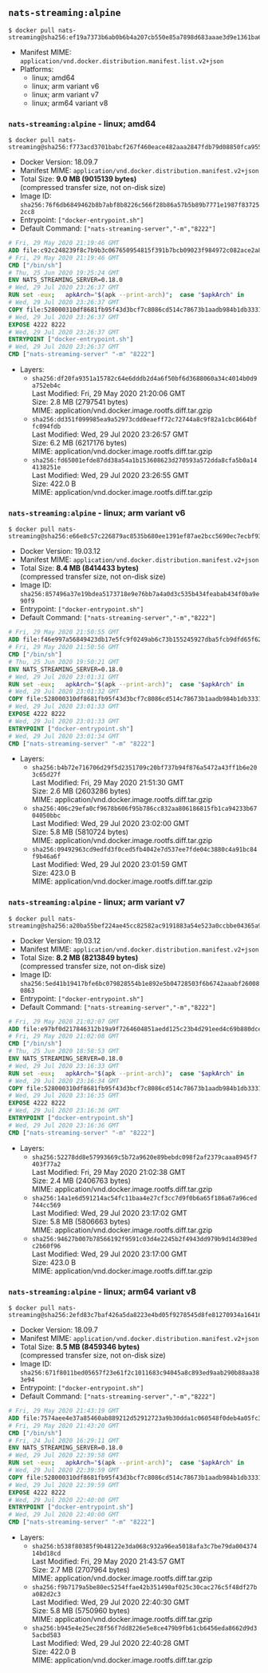 ## `nats-streaming:alpine`

```console
$ docker pull nats-streaming@sha256:ef19a7373b6ab0b6b4a207cb550e85a7898d683aaae3d9e1361ba69d7d987541
```

-	Manifest MIME: `application/vnd.docker.distribution.manifest.list.v2+json`
-	Platforms:
	-	linux; amd64
	-	linux; arm variant v6
	-	linux; arm variant v7
	-	linux; arm64 variant v8

### `nats-streaming:alpine` - linux; amd64

```console
$ docker pull nats-streaming@sha256:f773acd3701babcf267f460eace482aaa2847fdb79d08850fca955fe69c12e8f
```

-	Docker Version: 18.09.7
-	Manifest MIME: `application/vnd.docker.distribution.manifest.v2+json`
-	Total Size: **9.0 MB (9015139 bytes)**  
	(compressed transfer size, not on-disk size)
-	Image ID: `sha256:76f6db6849462b8b7abf8b8226c566f28b86a57b5b89b7771e1987f837252cc8`
-	Entrypoint: `["docker-entrypoint.sh"]`
-	Default Command: `["nats-streaming-server","-m","8222"]`

```dockerfile
# Fri, 29 May 2020 21:19:46 GMT
ADD file:c92c248239f8c7b9b3c067650954815f391b7bcb09023f984972c082ace2a8d0 in / 
# Fri, 29 May 2020 21:19:46 GMT
CMD ["/bin/sh"]
# Thu, 25 Jun 2020 19:25:24 GMT
ENV NATS_STREAMING_SERVER=0.18.0
# Wed, 29 Jul 2020 23:26:37 GMT
RUN set -eux; 	apkArch="$(apk --print-arch)"; 	case "$apkArch" in 		aarch64) natsArch='arm64'; sha256='ff2a51618b79685264f980fe868f1c7af583c419b6406cc63d4811f3c98ca8fe' ;; 		armhf) natsArch='arm6'; sha256='629e17255f12fd80e051772a6dd18a7f65e692b4abef0786b421eb8b6ab85db4' ;; 		armv7) natsArch='arm7'; sha256='94e499af6a6391519315e8bcd5127c43c1d1a442ef945956286e77b4366c92c9' ;; 		x86_64) natsArch='amd64'; sha256='6252e9262efc81a41ade3f43b68e014d1e635d3e3bf9cbcd2b09c3a030a0d5e6' ;; 		x86) natsArch='386'; sha256='886ebd2e5eb99e30ff9e9d8907d7bd49dafacffce1dc921427e5754a4ec26f55' ;; 		*) echo >&2 "error: $apkArch is not supported!"; exit 1 ;; 	esac; 		wget -O nats-streaming-server.zip "https://github.com/nats-io/nats-streaming-server/releases/download/v${NATS_STREAMING_SERVER}/nats-streaming-server-v${NATS_STREAMING_SERVER}-linux-${natsArch}.zip"; 	echo "${sha256} *nats-streaming-server.zip" | sha256sum -c -; 		apk add --no-cache ca-certificates; 	apk add --no-cache --virtual buildtmp unzip; 		unzip nats-streaming-server.zip "nats-streaming-server-v${NATS_STREAMING_SERVER}-linux-${natsArch}/nats-streaming-server"; 	rm nats-streaming-server.zip; 	mv "nats-streaming-server-v${NATS_STREAMING_SERVER}-linux-${natsArch}/nats-streaming-server" /usr/local/bin; 	rmdir "nats-streaming-server-v${NATS_STREAMING_SERVER}-linux-${natsArch}"; 		apk del --no-cache --no-network buildtmp
# Wed, 29 Jul 2020 23:26:37 GMT
COPY file:528000310df8681fb95f43d3bcf7c8086cd514c78673b1aadb984b1db3331559 in /usr/local/bin 
# Wed, 29 Jul 2020 23:26:37 GMT
EXPOSE 4222 8222
# Wed, 29 Jul 2020 23:26:37 GMT
ENTRYPOINT ["docker-entrypoint.sh"]
# Wed, 29 Jul 2020 23:26:37 GMT
CMD ["nats-streaming-server" "-m" "8222"]
```

-	Layers:
	-	`sha256:df20fa9351a15782c64e6dddb2d4a6f50bf6d3688060a34c4014b0d9a752eb4c`  
		Last Modified: Fri, 29 May 2020 21:20:06 GMT  
		Size: 2.8 MB (2797541 bytes)  
		MIME: application/vnd.docker.image.rootfs.diff.tar.gzip
	-	`sha256:dd351f099985ea9a52973cdd0eaeff72c72744a8c9f82a1cbc8664bffc094fdb`  
		Last Modified: Wed, 29 Jul 2020 23:26:57 GMT  
		Size: 6.2 MB (6217176 bytes)  
		MIME: application/vnd.docker.image.rootfs.diff.tar.gzip
	-	`sha256:fd65001efde87dd38a54a1b153608623d270593a572dda8cfa5b0a144138251e`  
		Last Modified: Wed, 29 Jul 2020 23:26:55 GMT  
		Size: 422.0 B  
		MIME: application/vnd.docker.image.rootfs.diff.tar.gzip

### `nats-streaming:alpine` - linux; arm variant v6

```console
$ docker pull nats-streaming@sha256:e66e8c57c226879ac8535b680ee1391ef87ae2bcc5690ec7ecbf93a4066c82a6
```

-	Docker Version: 19.03.12
-	Manifest MIME: `application/vnd.docker.distribution.manifest.v2+json`
-	Total Size: **8.4 MB (8414433 bytes)**  
	(compressed transfer size, not on-disk size)
-	Image ID: `sha256:857496a37e19bdea5173718e9e76bb7a4a0d3c535b434feabab434f0ba9e90f9`
-	Entrypoint: `["docker-entrypoint.sh"]`
-	Default Command: `["nats-streaming-server","-m","8222"]`

```dockerfile
# Fri, 29 May 2020 21:50:55 GMT
ADD file:f46e997a56849423db17e5fc9f0249ab6c73b155245927dba5fcb9dfd65f622f in / 
# Fri, 29 May 2020 21:50:56 GMT
CMD ["/bin/sh"]
# Thu, 25 Jun 2020 19:50:21 GMT
ENV NATS_STREAMING_SERVER=0.18.0
# Wed, 29 Jul 2020 23:01:31 GMT
RUN set -eux; 	apkArch="$(apk --print-arch)"; 	case "$apkArch" in 		aarch64) natsArch='arm64'; sha256='ff2a51618b79685264f980fe868f1c7af583c419b6406cc63d4811f3c98ca8fe' ;; 		armhf) natsArch='arm6'; sha256='629e17255f12fd80e051772a6dd18a7f65e692b4abef0786b421eb8b6ab85db4' ;; 		armv7) natsArch='arm7'; sha256='94e499af6a6391519315e8bcd5127c43c1d1a442ef945956286e77b4366c92c9' ;; 		x86_64) natsArch='amd64'; sha256='6252e9262efc81a41ade3f43b68e014d1e635d3e3bf9cbcd2b09c3a030a0d5e6' ;; 		x86) natsArch='386'; sha256='886ebd2e5eb99e30ff9e9d8907d7bd49dafacffce1dc921427e5754a4ec26f55' ;; 		*) echo >&2 "error: $apkArch is not supported!"; exit 1 ;; 	esac; 		wget -O nats-streaming-server.zip "https://github.com/nats-io/nats-streaming-server/releases/download/v${NATS_STREAMING_SERVER}/nats-streaming-server-v${NATS_STREAMING_SERVER}-linux-${natsArch}.zip"; 	echo "${sha256} *nats-streaming-server.zip" | sha256sum -c -; 		apk add --no-cache ca-certificates; 	apk add --no-cache --virtual buildtmp unzip; 		unzip nats-streaming-server.zip "nats-streaming-server-v${NATS_STREAMING_SERVER}-linux-${natsArch}/nats-streaming-server"; 	rm nats-streaming-server.zip; 	mv "nats-streaming-server-v${NATS_STREAMING_SERVER}-linux-${natsArch}/nats-streaming-server" /usr/local/bin; 	rmdir "nats-streaming-server-v${NATS_STREAMING_SERVER}-linux-${natsArch}"; 		apk del --no-cache --no-network buildtmp
# Wed, 29 Jul 2020 23:01:32 GMT
COPY file:528000310df8681fb95f43d3bcf7c8086cd514c78673b1aadb984b1db3331559 in /usr/local/bin 
# Wed, 29 Jul 2020 23:01:33 GMT
EXPOSE 4222 8222
# Wed, 29 Jul 2020 23:01:33 GMT
ENTRYPOINT ["docker-entrypoint.sh"]
# Wed, 29 Jul 2020 23:01:34 GMT
CMD ["nats-streaming-server" "-m" "8222"]
```

-	Layers:
	-	`sha256:b4b72e716706d29f5d2351709c20bf737b94f876a5472a43ff1b6e203c65d27f`  
		Last Modified: Fri, 29 May 2020 21:51:30 GMT  
		Size: 2.6 MB (2603286 bytes)  
		MIME: application/vnd.docker.image.rootfs.diff.tar.gzip
	-	`sha256:406c29efa0cf9678b606f95b786cc832aa806186815fb1ca94233b6704050bbc`  
		Last Modified: Wed, 29 Jul 2020 23:02:00 GMT  
		Size: 5.8 MB (5810724 bytes)  
		MIME: application/vnd.docker.image.rootfs.diff.tar.gzip
	-	`sha256:09492963cd9edfd3f0ced5fb4042e7d537ee7fde04c3880c4a91bc84f9b46a6f`  
		Last Modified: Wed, 29 Jul 2020 23:01:59 GMT  
		Size: 423.0 B  
		MIME: application/vnd.docker.image.rootfs.diff.tar.gzip

### `nats-streaming:alpine` - linux; arm variant v7

```console
$ docker pull nats-streaming@sha256:a20ba55bef224ae45cc82582ac9191883a54e523a0ccbbe04365a9d5f373e561
```

-	Docker Version: 19.03.12
-	Manifest MIME: `application/vnd.docker.distribution.manifest.v2+json`
-	Total Size: **8.2 MB (8213849 bytes)**  
	(compressed transfer size, not on-disk size)
-	Image ID: `sha256:5ed41b19417bfe6bc079828554b1e892e5b04728503f6b6742aaabf260080863`
-	Entrypoint: `["docker-entrypoint.sh"]`
-	Default Command: `["nats-streaming-server","-m","8222"]`

```dockerfile
# Fri, 29 May 2020 21:02:07 GMT
ADD file:e97bf0d217846312b19a9f7264604851aedd125c23b4d291eed4c69b880dce26 in / 
# Fri, 29 May 2020 21:02:08 GMT
CMD ["/bin/sh"]
# Thu, 25 Jun 2020 18:58:53 GMT
ENV NATS_STREAMING_SERVER=0.18.0
# Wed, 29 Jul 2020 23:16:33 GMT
RUN set -eux; 	apkArch="$(apk --print-arch)"; 	case "$apkArch" in 		aarch64) natsArch='arm64'; sha256='ff2a51618b79685264f980fe868f1c7af583c419b6406cc63d4811f3c98ca8fe' ;; 		armhf) natsArch='arm6'; sha256='629e17255f12fd80e051772a6dd18a7f65e692b4abef0786b421eb8b6ab85db4' ;; 		armv7) natsArch='arm7'; sha256='94e499af6a6391519315e8bcd5127c43c1d1a442ef945956286e77b4366c92c9' ;; 		x86_64) natsArch='amd64'; sha256='6252e9262efc81a41ade3f43b68e014d1e635d3e3bf9cbcd2b09c3a030a0d5e6' ;; 		x86) natsArch='386'; sha256='886ebd2e5eb99e30ff9e9d8907d7bd49dafacffce1dc921427e5754a4ec26f55' ;; 		*) echo >&2 "error: $apkArch is not supported!"; exit 1 ;; 	esac; 		wget -O nats-streaming-server.zip "https://github.com/nats-io/nats-streaming-server/releases/download/v${NATS_STREAMING_SERVER}/nats-streaming-server-v${NATS_STREAMING_SERVER}-linux-${natsArch}.zip"; 	echo "${sha256} *nats-streaming-server.zip" | sha256sum -c -; 		apk add --no-cache ca-certificates; 	apk add --no-cache --virtual buildtmp unzip; 		unzip nats-streaming-server.zip "nats-streaming-server-v${NATS_STREAMING_SERVER}-linux-${natsArch}/nats-streaming-server"; 	rm nats-streaming-server.zip; 	mv "nats-streaming-server-v${NATS_STREAMING_SERVER}-linux-${natsArch}/nats-streaming-server" /usr/local/bin; 	rmdir "nats-streaming-server-v${NATS_STREAMING_SERVER}-linux-${natsArch}"; 		apk del --no-cache --no-network buildtmp
# Wed, 29 Jul 2020 23:16:34 GMT
COPY file:528000310df8681fb95f43d3bcf7c8086cd514c78673b1aadb984b1db3331559 in /usr/local/bin 
# Wed, 29 Jul 2020 23:16:35 GMT
EXPOSE 4222 8222
# Wed, 29 Jul 2020 23:16:36 GMT
ENTRYPOINT ["docker-entrypoint.sh"]
# Wed, 29 Jul 2020 23:16:36 GMT
CMD ["nats-streaming-server" "-m" "8222"]
```

-	Layers:
	-	`sha256:52278dd8e57993669c5b72a9620e89bebdc098f2af2379caaa8945f7403f77a2`  
		Last Modified: Fri, 29 May 2020 21:02:38 GMT  
		Size: 2.4 MB (2406763 bytes)  
		MIME: application/vnd.docker.image.rootfs.diff.tar.gzip
	-	`sha256:14a1e6d591214ac54fc11baa4e27cf3cc7d9f0b6a65f186a67a96ced744cc569`  
		Last Modified: Wed, 29 Jul 2020 23:17:02 GMT  
		Size: 5.8 MB (5806663 bytes)  
		MIME: application/vnd.docker.image.rootfs.diff.tar.gzip
	-	`sha256:94627b007b78566192f9591c03d4e2245b2f4943dd979b9d14d389edc2b60f96`  
		Last Modified: Wed, 29 Jul 2020 23:17:00 GMT  
		Size: 423.0 B  
		MIME: application/vnd.docker.image.rootfs.diff.tar.gzip

### `nats-streaming:alpine` - linux; arm64 variant v8

```console
$ docker pull nats-streaming@sha256:2efd83c7baf426a5da8223e4bd05f9278545d8fe81270934a16416e73c68e5b6
```

-	Docker Version: 18.09.7
-	Manifest MIME: `application/vnd.docker.distribution.manifest.v2+json`
-	Total Size: **8.5 MB (8459346 bytes)**  
	(compressed transfer size, not on-disk size)
-	Image ID: `sha256:671f8011bed05657f23e61f2c1011683c94045a8c893ed9aab290b88aa383e94`
-	Entrypoint: `["docker-entrypoint.sh"]`
-	Default Command: `["nats-streaming-server","-m","8222"]`

```dockerfile
# Fri, 29 May 2020 21:43:19 GMT
ADD file:7574aee4e37a85460ab889212d52912723a9b30dda1c060548f0deb4a05fc398 in / 
# Fri, 29 May 2020 21:43:20 GMT
CMD ["/bin/sh"]
# Fri, 24 Jul 2020 16:29:11 GMT
ENV NATS_STREAMING_SERVER=0.18.0
# Wed, 29 Jul 2020 22:39:58 GMT
RUN set -eux; 	apkArch="$(apk --print-arch)"; 	case "$apkArch" in 		aarch64) natsArch='arm64'; sha256='ff2a51618b79685264f980fe868f1c7af583c419b6406cc63d4811f3c98ca8fe' ;; 		armhf) natsArch='arm6'; sha256='629e17255f12fd80e051772a6dd18a7f65e692b4abef0786b421eb8b6ab85db4' ;; 		armv7) natsArch='arm7'; sha256='94e499af6a6391519315e8bcd5127c43c1d1a442ef945956286e77b4366c92c9' ;; 		x86_64) natsArch='amd64'; sha256='6252e9262efc81a41ade3f43b68e014d1e635d3e3bf9cbcd2b09c3a030a0d5e6' ;; 		x86) natsArch='386'; sha256='886ebd2e5eb99e30ff9e9d8907d7bd49dafacffce1dc921427e5754a4ec26f55' ;; 		*) echo >&2 "error: $apkArch is not supported!"; exit 1 ;; 	esac; 		wget -O nats-streaming-server.zip "https://github.com/nats-io/nats-streaming-server/releases/download/v${NATS_STREAMING_SERVER}/nats-streaming-server-v${NATS_STREAMING_SERVER}-linux-${natsArch}.zip"; 	echo "${sha256} *nats-streaming-server.zip" | sha256sum -c -; 		apk add --no-cache ca-certificates; 	apk add --no-cache --virtual buildtmp unzip; 		unzip nats-streaming-server.zip "nats-streaming-server-v${NATS_STREAMING_SERVER}-linux-${natsArch}/nats-streaming-server"; 	rm nats-streaming-server.zip; 	mv "nats-streaming-server-v${NATS_STREAMING_SERVER}-linux-${natsArch}/nats-streaming-server" /usr/local/bin; 	rmdir "nats-streaming-server-v${NATS_STREAMING_SERVER}-linux-${natsArch}"; 		apk del --no-cache --no-network buildtmp
# Wed, 29 Jul 2020 22:39:59 GMT
COPY file:528000310df8681fb95f43d3bcf7c8086cd514c78673b1aadb984b1db3331559 in /usr/local/bin 
# Wed, 29 Jul 2020 22:39:59 GMT
EXPOSE 4222 8222
# Wed, 29 Jul 2020 22:40:00 GMT
ENTRYPOINT ["docker-entrypoint.sh"]
# Wed, 29 Jul 2020 22:40:00 GMT
CMD ["nats-streaming-server" "-m" "8222"]
```

-	Layers:
	-	`sha256:b538f80385f9b48122e3da068c932a96ea5018afa3c7be79da00437414bd18cd`  
		Last Modified: Fri, 29 May 2020 21:43:57 GMT  
		Size: 2.7 MB (2707964 bytes)  
		MIME: application/vnd.docker.image.rootfs.diff.tar.gzip
	-	`sha256:f9b7179a5be80ec5254ffae42b351490af025c30cac276c5f48df27ba082d2c3`  
		Last Modified: Wed, 29 Jul 2020 22:40:30 GMT  
		Size: 5.8 MB (5750960 bytes)  
		MIME: application/vnd.docker.image.rootfs.diff.tar.gzip
	-	`sha256:b945e4e25ec28f56f7dd8226e5e8ce479b9fb61cb6456eda8662d9d35acbd583`  
		Last Modified: Wed, 29 Jul 2020 22:40:28 GMT  
		Size: 422.0 B  
		MIME: application/vnd.docker.image.rootfs.diff.tar.gzip
